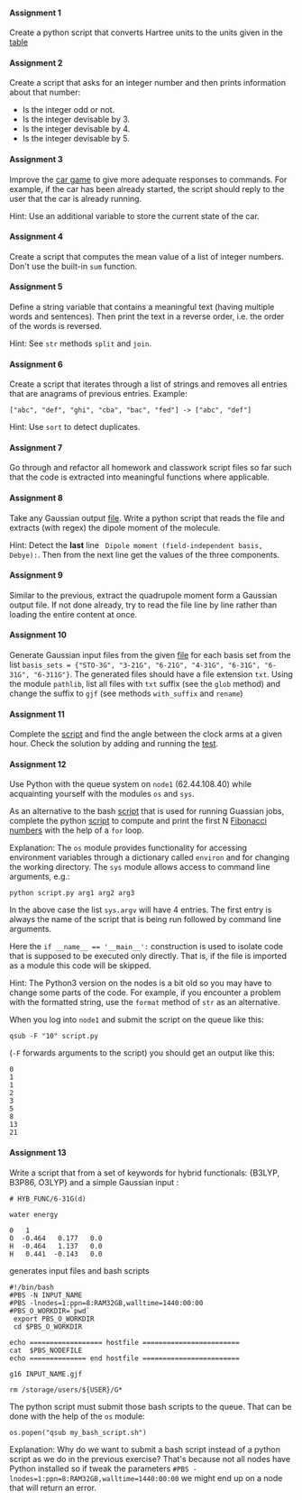 #### Assignment 1

Create a python script that converts Hartree units to the units given in the [table](http://wild.life.nctu.edu.tw/class/common/energy-unit-conv-table-detail.html)

#### Assignment 2

Create a script that asks for an integer number and then prints information about that number:
  - Is the integer odd or not.
  - Is the integer devisable by 3.
  - Is the integer devisable by 4.
  - Is the integer devisable by 5.

#### Assignment 3

Improve the [car game](https://github.com/fraxy-v/ccpython_course/blob/master/notes.md#cargame) to give more adequate responses to commands. For example, if the car has been already started, the script should reply to the user that the car is already running.

Hint: Use an additional variable to store the current state of the car.

#### Assignment 4

Create a script that computes the mean value of a list of integer numbers. Don't use the built-in `sum` function.

#### Assignment 5

Define a string variable that contains a meaningful text (having multiple words and sentences).
Then print the text in a reverse order, i.e. the order of the words is reversed.

Hint: See `str` methods `split` and `join`.

#### Assignment 6

Create a script that iterates through a list of strings and removes all entries that are anagrams of previous entries. Example:

```["abc", "def", "ghi", "cba", "bac", "fed"] -> ["abc", "def"]```

Hint: Use `sort` to detect duplicates.

#### Assignment 7

Go through and refactor all homework and classwork script files so far such that the code is extracted into meaningful functions where applicable.

#### Assignment 8

Take any Gaussian output [file](https://github.com/fraxy-v/ccpython_course/blob/master/data/Conformes_1_MM_water.log). Write a python script that reads the file and  extracts (with regex) the dipole moment of the molecule.

Hint: Detect the **last** line ` Dipole moment (field-independent basis, Debye):`. Then from the next line get the values of the three components.

#### Assignment 9

Similar to the previous, extract the quadrupole moment form a Gaussian output file. If not done already, try to read the file line by line rather than loading the entire content at once.

#### Assignment 10

Generate Gaussian input files from the given [file](https://github.com/fraxy-v/ccpython_course/blob/master/data/input.txt) for each basis set from the list `basis_sets = {"STO-3G", "3-21G", "6-21G", "4-31G", "6-31G", "6-31G", "6-311G"}`. The generated files should have a file extension `txt`. Using the module `pathlib`, list all files with `txt` suffix (see the `glob` method) and change the suffix to `gjf` (see methods `with_suffix` and `rename`)

#### Assignment 11

Complete the [script](https://github.com/fraxy-v/ccpython_course/blob/master/data/clock_angle.py) and find the angle between the clock arms at a given hour. Check the solution by adding and running the [test](https://github.com/fraxy-v/ccpython_course/blob/master/data/test_clock_angle.py).

#### Assignment 12

Use Python with the queue system on `node1` (62.44.108.40) while acquainting yourself with the modules `os` and `sys`.

As an alternative to the bash [script](https://github.com/fraxy-v/ccpython_course/blob/master/data/pbs_g16.sh) that is used for running Guassian jobs, complete the python [script](https://github.com/fraxy-v/ccpython_course/blob/master/data/pbs_fibonacci.py) to compute and print the first N [Fibonacci numbers](https://en.wikipedia.org/wiki/Fibonacci_sequence) with the help of a `for` loop.

Explanation: The `os` module provides functionality for accessing environment variables through a dictionary called `environ` and for changing the working directory. The `sys` module allows access to command line arguments, e.g.:
```
python script.py arg1 arg2 arg3
```
In the above case the list `sys.argv` will have 4 entries. The first entry is always the name of the script that is being run followed by command line arguments.

Here the `if __name__ == '__main__':` construction is used to isolate code that is supposed to be executed only directly. That is, if the file is imported as a module this code will be skipped.

Hint: The Python3 version on the nodes is a bit old so you may have to change some parts of the code. For example, if you encounter a problem with the formatted string, use the `format` method of `str` as an alternative.

When you log into `node1` and submit the script on the queue like this:
```
qsub -F "10" script.py
```
(`-F` forwards arguments to the script) you should get an output like this:
```
0
1
1
2
3
5
8
13
21
```

#### Assignment 13

Write a script that from a set of keywords for hybrid functionals: {B3LYP, B3P86, O3LYP} and a simple Gaussian input :
```
# HYB_FUNC/6-31G(d)

water energy

0   1
O  -0.464   0.177   0.0
H  -0.464   1.137   0.0
H   0.441  -0.143   0.0
```
generates input files and bash scripts
```
#!/bin/bash
#PBS -N INPUT_NAME
#PBS -lnodes=1:ppn=8:RAM32GB,walltime=1440:00:00
#PBS_O_WORKDIR=`pwd`
 export PBS_O_WORKDIR
 cd $PBS_O_WORKDIR

echo ================== hostfile ========================
cat  $PBS_NODEFILE
echo ============== end hostfile ========================

g16 INPUT_NAME.gjf

rm /storage/users/${USER}/G*
```
The python script must submit those bash scripts to the queue. That can be done with the help of the `os` module:
```
os.popen("qsub my_bash_script.sh")
```

Explanation: Why do we want to submit a bash script instead of a python script as we do in the previous exercise? That's because not all nodes have Python installed so if tweak the parameters `#PBS -lnodes=1:ppn=8:RAM32GB,walltime=1440:00:00` we might end up on a node that will return an error.
